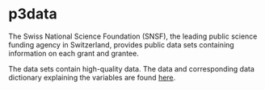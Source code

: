 # p3data

The Swiss National Science Foundation (SNSF), the leading public science funding agency in Switzerland, provides public data sets containing information on each grant and grantee.  

The data sets contain high-quality data.  The data and corresponding data dictionary explaining the variables are found [here](http://p3.snf.ch/Pages/DataAndDocumentation.aspx).
